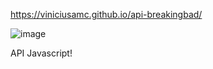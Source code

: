 https://viniciusamc.github.io/api-breakingbad/

![image](https://user-images.githubusercontent.com/92201792/182003550-2a901287-2afa-48a6-97ab-faa3e91683d6.png)

API Javascript!
